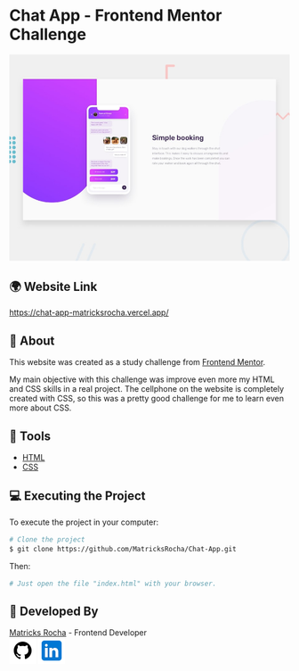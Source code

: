 # Chat App - Frontend Mentor Challenge

<a href="https://chat-app-matricksrocha.vercel.app/">![Design preview for the Chat App component coding challenge](./design/desktop-preview.jpg)</a>

## 🌍 Website Link

<a href="https://chat-app-matricksrocha.vercel.app/">https://chat-app-matricksrocha.vercel.app/</a>

## 📕 About

This website was created as a study challenge from [Frontend Mentor](https://www.frontendmentor.io).

My main objective with this challenge was improve even more my HTML and CSS skills in a real project. The cellphone on the website is completely created with CSS, so this was a pretty good challenge for me to learn even more about CSS.

## 🔨 Tools

- [HTML](https://developer.mozilla.org/en-US/docs/Web/HTML)
- [CSS](https://developer.mozilla.org/en-US/docs/Web/CSS)

## 💻 Executing the Project

To execute the project in your computer:

```bash
# Clone the project
$ git clone https://github.com/MatricksRocha/Chat-App.git
```

Then:

```bash
# Just open the file "index.html" with your browser.
```

## 📝 Developed By

[Matricks Rocha](https://github.com/MatricksRocha) - Frontend Developer <br>
[![GitHub Icon](./images/Readme%20Icons/icons8-github-48.png)](https://github.com/MatricksRocha)
[![Linkedin Icon](./images/Readme%20Icons/icons8-linkedin-48.png)](https://www.linkedin.com/in/matricks-rocha/)